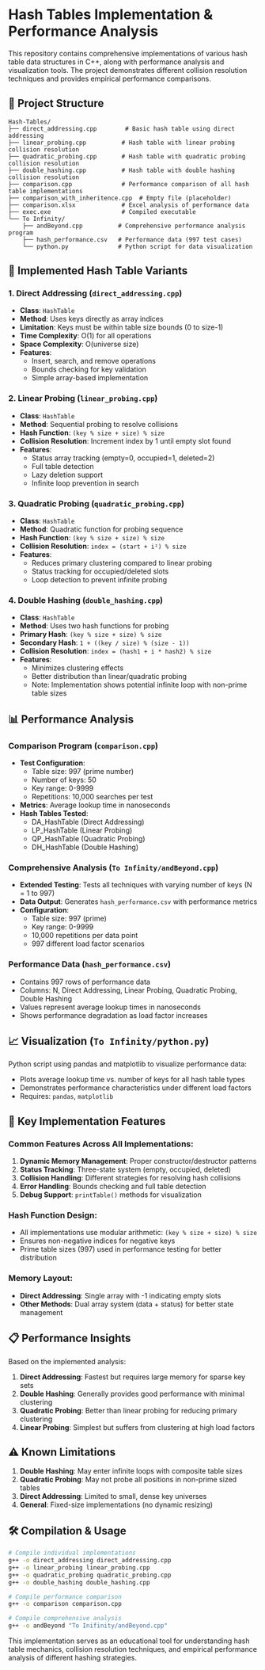 # Hash Tables Implementation & Performance Analysis

This repository contains comprehensive implementations of various hash table data structures in C++, along with performance analysis and visualization tools. The project demonstrates different collision resolution techniques and provides empirical performance comparisons.

## 📁 Project Structure

```
Hash-Tables/
├── direct_addressing.cpp        # Basic hash table using direct addressing
├── linear_probing.cpp          # Hash table with linear probing collision resolution
├── quadratic_probing.cpp       # Hash table with quadratic probing collision resolution
├── double_hashing.cpp          # Hash table with double hashing collision resolution
├── comparison.cpp              # Performance comparison of all hash table implementations
├── comparison_with_inheritence.cpp  # Empty file (placeholder)
├── comparison.xlsx             # Excel analysis of performance data
├── exec.exe                    # Compiled executable
└── To Infinity/
    ├── andBeyond.cpp          # Comprehensive performance analysis program
    ├── hash_performance.csv   # Performance data (997 test cases)
    └── python.py              # Python script for data visualization
```

## 🔧 Implemented Hash Table Variants

### 1. Direct Addressing (`direct_addressing.cpp`)
- **Class**: `HashTable`
- **Method**: Uses keys directly as array indices
- **Limitation**: Keys must be within table size bounds (0 to size-1)
- **Time Complexity**: O(1) for all operations
- **Space Complexity**: O(universe size)
- **Features**:
  - Insert, search, and remove operations
  - Bounds checking for key validation
  - Simple array-based implementation

### 2. Linear Probing (`linear_probing.cpp`)
- **Class**: `HashTable`
- **Method**: Sequential probing to resolve collisions
- **Hash Function**: `(key % size + size) % size`
- **Collision Resolution**: Increment index by 1 until empty slot found
- **Features**:
  - Status array tracking (empty=0, occupied=1, deleted=2)
  - Full table detection
  - Lazy deletion support
  - Infinite loop prevention in search

### 3. Quadratic Probing (`quadratic_probing.cpp`)
- **Class**: `HashTable`
- **Method**: Quadratic function for probing sequence
- **Hash Function**: `(key % size + size) % size`
- **Collision Resolution**: `index = (start + i²) % size`
- **Features**:
  - Reduces primary clustering compared to linear probing
  - Status tracking for occupied/deleted slots
  - Loop detection to prevent infinite probing

### 4. Double Hashing (`double_hashing.cpp`)
- **Class**: `HashTable`
- **Method**: Uses two hash functions for probing
- **Primary Hash**: `(key % size + size) % size`
- **Secondary Hash**: `1 + ((key / size) % (size - 1))`
- **Collision Resolution**: `index = (hash1 + i * hash2) % size`
- **Features**:
  - Minimizes clustering effects
  - Better distribution than linear/quadratic probing
  - Note: Implementation shows potential infinite loop with non-prime table sizes

## 📊 Performance Analysis

### Comparison Program (`comparison.cpp`)
- **Test Configuration**:
  - Table size: 997 (prime number)
  - Number of keys: 50
  - Key range: 0-9999
  - Repetitions: 10,000 searches per test
- **Metrics**: Average lookup time in nanoseconds
- **Hash Tables Tested**:
  - DA_HashTable (Direct Addressing)
  - LP_HashTable (Linear Probing)
  - QP_HashTable (Quadratic Probing)
  - DH_HashTable (Double Hashing)

### Comprehensive Analysis (`To Infinity/andBeyond.cpp`)
- **Extended Testing**: Tests all techniques with varying number of keys (N = 1 to 997)
- **Data Output**: Generates `hash_performance.csv` with performance metrics
- **Configuration**:
  - Table size: 997 (prime)
  - Key range: 0-9999
  - 10,000 repetitions per data point
  - 997 different load factor scenarios

### Performance Data (`hash_performance.csv`)
- Contains 997 rows of performance data
- Columns: N, Direct Addressing, Linear Probing, Quadratic Probing, Double Hashing
- Values represent average lookup times in nanoseconds
- Shows performance degradation as load factor increases

## 📈 Visualization (`To Infinity/python.py`)
Python script using pandas and matplotlib to visualize performance data:
- Plots average lookup time vs. number of keys for all hash table types
- Demonstrates performance characteristics under different load factors
- Requires: `pandas`, `matplotlib`

## 🚀 Key Implementation Features

### Common Features Across All Implementations:
1. **Dynamic Memory Management**: Proper constructor/destructor patterns
2. **Status Tracking**: Three-state system (empty, occupied, deleted)
3. **Collision Handling**: Different strategies for resolving hash collisions
4. **Error Handling**: Bounds checking and full table detection
5. **Debug Support**: `printTable()` methods for visualization

### Hash Function Design:
- All implementations use modular arithmetic: `(key % size + size) % size`
- Ensures non-negative indices for negative keys
- Prime table sizes (997) used in performance testing for better distribution

### Memory Layout:
- **Direct Addressing**: Single array with -1 indicating empty slots
- **Other Methods**: Dual array system (data + status) for better state management

## 📋 Performance Insights

Based on the implemented analysis:

1. **Direct Addressing**: Fastest but requires large memory for sparse key sets
2. **Double Hashing**: Generally provides good performance with minimal clustering
3. **Quadratic Probing**: Better than linear probing for reducing primary clustering
4. **Linear Probing**: Simplest but suffers from clustering at high load factors

## ⚠️ Known Limitations

1. **Double Hashing**: May enter infinite loops with composite table sizes
2. **Quadratic Probing**: May not probe all positions in non-prime sized tables
3. **Direct Addressing**: Limited to small, dense key universes
4. **General**: Fixed-size implementations (no dynamic resizing)

## 🛠️ Compilation & Usage

```bash
# Compile individual implementations
g++ -o direct_addressing direct_addressing.cpp
g++ -o linear_probing linear_probing.cpp
g++ -o quadratic_probing quadratic_probing.cpp
g++ -o double_hashing double_hashing.cpp

# Compile performance comparison
g++ -o comparison comparison.cpp

# Compile comprehensive analysis
g++ -o andBeyond "To Inifinity/andBeyond.cpp"
```

This implementation serves as an educational tool for understanding hash table mechanics, collision resolution techniques, and empirical performance analysis of different hashing strategies.
